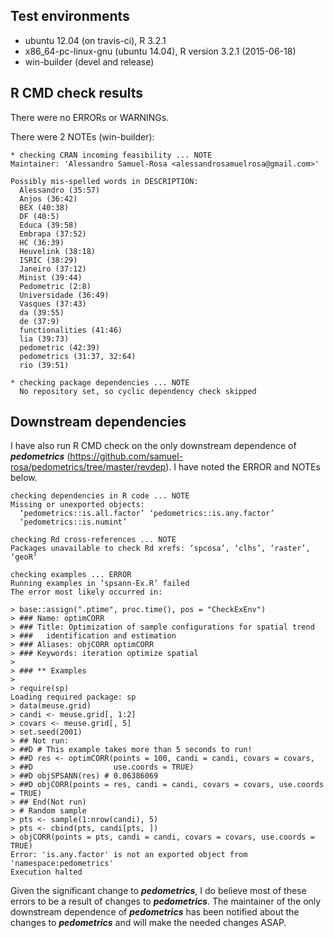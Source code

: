 ## Test environments
* ubuntu 12.04 (on travis-ci), R 3.2.1
* x86_64-pc-linux-gnu (ubuntu 14.04), R version 3.2.1 (2015-06-18)
* win-builder (devel and release)

## R CMD check results
There were no ERRORs or WARNINGs.

There were 2 NOTEs (win-builder):

```
* checking CRAN incoming feasibility ... NOTE
Maintainer: 'Alessandro Samuel-Rosa <alessandrosamuelrosa@gmail.com>'

Possibly mis-spelled words in DESCRIPTION:
  Alessandro (35:57)
  Anjos (36:42)
  BEX (40:38)
  DF (40:5)
  Educa (39:58)
  Embrapa (37:52)
  HC (36:39)
  Heuvelink (38:18)
  ISRIC (38:29)
  Janeiro (37:12)
  Minist (39:44)
  Pedometric (2:8)
  Universidade (36:49)
  Vasques (37:43)
  da (39:55)
  de (37:9)
  functionalities (41:46)
  lia (39:73)
  pedometric (42:39)
  pedometrics (31:37, 32:64)
  rio (39:51)
```
```
* checking package dependencies ... NOTE
  No repository set, so cyclic dependency check skipped
```

## Downstream dependencies
I have also run R CMD check on the only downstream dependence of 
***pedometrics*** (https://github.com/samuel-rosa/pedometrics/tree/master/revdep).
I have noted the ERROR and NOTEs below.

```
checking dependencies in R code ... NOTE
Missing or unexported objects:
  ‘pedometrics::is.all.factor’ ‘pedometrics::is.any.factor’
  ‘pedometrics::is.numint’
```
```
checking Rd cross-references ... NOTE
Packages unavailable to check Rd xrefs: ‘spcosa’, ‘clhs’, ‘raster’, ‘geoR’
```
```
checking examples ... ERROR
Running examples in ‘spsann-Ex.R’ failed
The error most likely occurred in:

> base::assign(".ptime", proc.time(), pos = "CheckExEnv")
> ### Name: optimCORR
> ### Title: Optimization of sample configurations for spatial trend
> ###   identification and estimation
> ### Aliases: objCORR optimCORR
> ### Keywords: iteration optimize spatial
> 
> ### ** Examples
> 
> require(sp)
Loading required package: sp
> data(meuse.grid)
> candi <- meuse.grid[, 1:2]
> covars <- meuse.grid[, 5]
> set.seed(2001)
> ## Not run: 
> ##D # This example takes more than 5 seconds to run!
> ##D res <- optimCORR(points = 100, candi = candi, covars = covars,
> ##D                  use.coords = TRUE)
> ##D objSPSANN(res) # 0.06386069
> ##D objCORR(points = res, candi = candi, covars = covars, use.coords = TRUE)
> ## End(Not run)
> # Random sample
> pts <- sample(1:nrow(candi), 5)
> pts <- cbind(pts, candi[pts, ])
> objCORR(points = pts, candi = candi, covars = covars, use.coords = TRUE)
Error: 'is.any.factor' is not an exported object from 'namespace:pedometrics'
Execution halted
```

Given the significant change to ***pedometrics***, I do believe most of these
errors to be a result of changes to ***pedometrics***. The maintainer of the 
only downstream dependence of ***pedometrics*** has been notified about the
changes to ***pedometrics*** and will make the needed changes ASAP.
